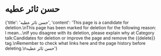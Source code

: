 
# حسن ثائر عطيه

{'title': 'حسن ثائر عطيه', 'content': 'This page is a candidate for deletion.\nThis page has been marked for deletion for the following reason: I mean...\nIf you disagree with its deletion, please explain why at Category talk:Candidates for deletion or improve the page and remove the {{delete}} tag.\nRemember to check what links here and the page history before deleting.\nحسن ثائر عطيه'}
